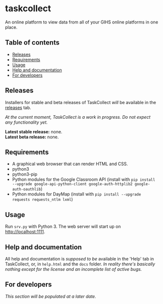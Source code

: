 # taskcollect
An online platform to view data from all of your GIHS online platforms in one place.

## Table of contents
* [Releases](#releases)
* [Requirements](#requirements)
* [Usage](#usage)
* [Help and documentation](#help-and-documentation)
* [For developers](#for-developers)

## Releases
Installers for stable and beta releases of TaskCollect *will* be available in the [releases](https://github.com/taskcollect/taskcollect/releases) tab.

*At the current moment, TaskCollect is a work in progress. Do not expect any functionality yet.*

**Latest stable release:** none.<br>
**Latest beta release:** none.

## Requirements
* A graphical web browser that can render HTML and CSS.
* python3
* python3-pip
* Python modules for the Google Classroom API (install with `pip install --upgrade google-api-python-client google-auth-httplib2 google-auth-oauthlib`)
* Python modules for DayMap (install with `pip install --upgrade requests requests_ntlm lxml`)

## Usage
Run `srv.py` with Python 3. The web server will start up on [http://localhost:1111](http://localhost:1111).

## Help and documentation
All help and documentation is *supposed to be* available in the 'Help' tab in TaskCollect, or, in `help.html` and the `docs` folder. *In reality there's basically nothing except for the license and an incomplete list of active bugs.*

## For developers
*This section will be populated at a later date.*